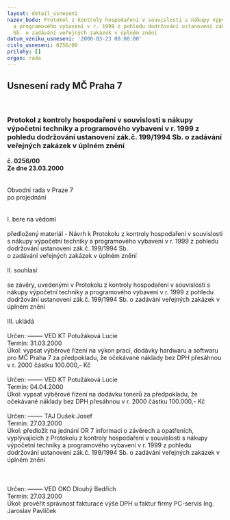 ```yaml
---
layout: detail_usneseni
nazev_bodu: Protokol z kontroly hospodaření v souvislosti s nákupy výpočetní techniky
  a programového vybavení v r. 1999 z pohledu dodržování ustanovení zák.č. 199/1994
  Sb. o zadávání veřejných zakázek v úplném znění
datum_vzniku_usneseni: '2000-03-23 00:00:00'
cislo_usneseni: 0256/00
prilohy: []
organ: rada
---
```

<div id="ucUsn_pList" class="usn">
	<span><h2>Usnesení rady MČ Praha 7 </h2>
<br></span><div class="standBody">
<span><h3>Protokol z kontroly hospodaření v souvislosti s nákupy výpočetní techniky a programového vybavení v r. 1999 z pohledu dodržování ustanovení zák.č. 199/1994 Sb. o zadávání veřejných zakázek v úplném znění</h3></span><div class="center">
		<strong>č. 0256/00</strong><br>
	</div>
<div class="center">
		<strong>Ze dne 23.03.2000</strong><br><br>
	</div>
<br>Obvodní rada v Praze 7<br>po projednání<br><br><br>I.	bere na vědomí<br><br> předložený materiál - Návrh k Protokolu z kontroly hospodaření v souvislosti s nákupy výpočetní techniky a programového vybavení v r. 1999 z pohledu dodržování ustanovení zák.č. 199/1994 Sb. <br>o zadávání veřejných zakázek v úplném znění<br><br>II.	souhlasí <br><br>se závěry, uvedenými v Protokolu z kontroly hospodaření v souvislosti s nákupy výpočetní techniky a programového vybavení v r. 1999 z pohledu dodržování ustanovení zák.č. 199/1994 Sb. o zadávání veřejných zakázek v úplném znění<br><br>III.	ukládá <br><br> Určen:	–––––	VED KT Potužáková Lucie<br>Termín: 31.03.2000<br>Úkol:	vypsat výběrové řízení na výkon prací, dodávky hardwaru a softwaru pro MČ Praha 7 za předpokladu, že očekávané náklady bez DPH přesáhnou v r. 2000 částku 100.000,- Kč<br> <br> Určen:	–––––	VED KT Potužáková Lucie<br>Termín: 04.04.2000<br>Úkol:	vypsat výběrové řízení na dodávku tonerů za předpokladu, že očekávané náklady bez DPH přesáhnou v r. 2000 částku 100.000,- Kč<br> <br> Určen:	–––––	TAJ Dušek Josef<br>Termín: 27.03.2000<br>Úkol:	předložit na jednání OR 7 informaci o závěrech a opatřeních, vyplývajících z Protokolu z kontroly hospodaření v souvislosti s nákupy výpočetní techniky a programového vybavení v r. 1999 z pohledu dodržování ustanovení zák.č. 199/1994 Sb. o zadávání veřejných zakázek v úplném znění<br><br> <br><br> Určen:	–––––	VED OKO Dlouhý Bedřich<br>Termín: 27.03.2000<br>Úkol:	prověřit správnost fakturace výše DPH u faktur firmy PC-servis Ing. Jaroslav Pavlíček<br> <br><br> </div>
</div>